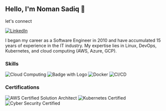## Hello, I'm Noman Sadiq 👋

let's connect

[![LinkedIn](https://img.shields.io/badge/LinkedIn-Profile-blue?style=flat&logo=linkedin)](https://www.linkedin.com/in/nomancs/)

I began my career as a Software Engineer in 2010 and have accumulated 15 years of experience in the IT industry. My expertise lies in Linux, DevOps, Kubernetes, and cloud computing (AWS, Azure, GCP).

### Skills

![Cloud Computing](https://img.shields.io/badge/Cloud%20Computing-AWS%2FAzure%2FGoogle-blue?logo=icloud)
![Badge with Logo](https://img.shields.io/badge/-%20-326CE5?logo=kubernetes)
![Docker](https://img.shields.io/badge/Skill-Docker-2496ED?logo=docker)
![CI/CD](https://img.shields.io/badge/Skill-CI%2FCD-brightgreen?logo=github-actions)

### Certifications

![AWS Certified Solution Architect](https://img.shields.io/badge/Certification-AWS%20Certified%20Solution%20Architect-yellowgreen?logo=amazon-aws)
![Kubernetes Certified](https://img.shields.io/badge/Certification-Kubernetes%20Certified-orange?logo=kubernetes)
![Cyber Security Certified](https://img.shields.io/badge/Certification-Cyber%20Security%20Certified-red?logo=isc2)



<!--
**nomansadiq11/nomansadiq11** is a ✨ _special_ ✨ repository because its `README.md` (this file) appears on your GitHub profile.

Here are some ideas to get you started:

- 🔭 I’m currently working on DevOps / DevSecOps / Cloud Architect
- 🌱 I’m currently learning ...
- 👯 I’m looking to collaborate on ...
- 🤔 I’m looking for help with ...
- 💬 Ask me about ...
- 📫 How to reach me: ...
- 😄 Pronouns: ...
- ⚡ Fun fact: ...
-->
